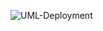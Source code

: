 ![UML-Deployment](https://www.plantuml.com/plantuml/png/LP2nIWD148Rhp5CCgHBX0lOXn3v1uM8b5klkn5jojtlipHKYWM0jsANDAmIZs9WymzmRkH6DPxCCt_Vlxi-CArQ1wo87OCivuVLqaiXRivQjx9fLF3zbYt4uo8VivD2icgS8zx9lNb0sii7UrGGZNSkhl4Vwt0V8QSx87eEzpnYD3QJPUWTGBQmhLL05Qb-Ktf7Zb1zombZW7C1vGzWT3jCYTYgpw0SuKtSvyMZKHLLXTHBu29tV-6MA5yu4RqsC7KNdz3hUuDb0bOlUJm1Jhetr_LleB649O1rJc2jDEFErpb8TY5oBJgqE_lj3WByParOJQDt4v9-1CJbptEqN)
